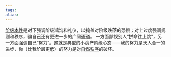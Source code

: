 ```yaml
---
tags: 
alias:
---
```

[阶级本性](https://www.zhihu.com/search?q=%E9%98%B6%E7%BA%A7%E6%9C%AC%E6%80%A7&search_source=Entity&hybrid_search_source=Entity&hybrid_search_extra=%7B%22sourceType%22%3A%22answer%22%2C%22sourceId%22%3A43818555%7D)是对下强调阶级鸿沟和礼仪，以掩盖对阶级跌落的恐惧；对上过度强调规则和秩序，骗自己还有更进一步的广阔通道。
一方面鄙视别人“拼命往上跳”，另一方面强调自己“努力”。这就是典型的小资产阶级心态——我的努力是天人合一的进步，你（比我阶层更低）的努力是对[自然秩序](https://www.zhihu.com/search?q=%E8%87%AA%E7%84%B6%E7%A7%A9%E5%BA%8F&search_source=Entity&hybrid_search_source=Entity&hybrid_search_extra=%7B%22sourceType%22%3A%22answer%22%2C%22sourceId%22%3A43818555%7D)的破坏。


